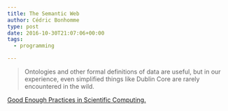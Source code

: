 ```yaml
---
title: The Semantic Web
author: Cédric Bonhomme
type: post
date: 2016-10-30T21:07:06+00:00
tags:
  - programming

---
```

> Ontologies and other formal definitions of data are useful, but in our experience, even simplified things like Dublin Core are rarely encountered in the wild.

[Good Enough Practices in Scientific Computing.][1]

 [1]: https://arxiv.org/abs/1609.00037